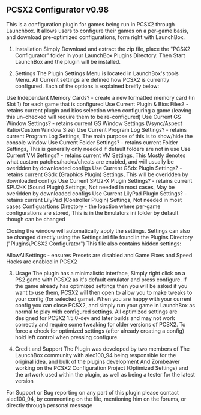 PCSX2 Configurator v0.98
-------------------------------------------------------------------------------
This is a configuration plugin for games being run in PCSX2 through Launchbox. 
It allows users to configure their games on a per-game basis, and download pre-optimized configurations, form right with LaunchBox.

1. Installation
Simply Download and extract the zip file, place the "PCSX2 Configurator" folder in your LaunchBox Plugins Directory. Then Start LaunchBox and the plugin will be installed.

2. Settings
The Plugin Settings Menu is located in LaunchBox's tools Menu. All Current settings are defined how PCSX2 is currently configured.
Each of the options is explained breifly below:

Use Independant Memory Cards? 			- 	create a new formatted memory card (In Slot 1) for each game that is configured
Use Current Plugin & Bios Files? 		-	retains current plugin and bios selection when configuring a game (leaving this un-checked will require them to be re-configured)
Use Current GS Window Settings?			- 	retains current GS Window Settings (Vsync/Aspect Ratio/Custom Window Size)
Use Current Program Log Settings?   	-   retains current Program Log Settings, The main purpose of this is to show/hide the console window
Use Current Folder Settings?			-	retains current Folder Settings, This is generally only needed if default folders are not in use
Use Current VM Settings?				-	retains current VM Settings, This Mostly denotes what custom patches/hacks/cheats are enabled, and will usually be overidden by downloaded configs
Use Current GSdx Plugin Settings?		-	retains current GSdx (Graphics Plugin) Settings, This will be overidden by downloaded configs
Use Current SPU2-X Plugin Settings?		-	retains current SPU2-X (Sound Plugin) Settings, Not needed in most cases, May be overidden by downloaded configs
Use Current LilyPad Plugin Settings?	-	retains current LilyPad (Controller Plugin) Settings, Not needed in most cases
Configuartions Directory				-	the loaction where per-game configurations are stored, This is in the Emulators ini folder by default though can be changed

Closing the window will automatically apply the settings. Settings can also be changed directly using the Settings.ini file found in the Plugins Directory ("Plugins\PCSX2 Configurator")
This file also contains hidden settings:

AllowAllSettings						-	ensures Presets are disabled and Game Fixes and Speed Hacks are enabled in PCSX2

3. Usage
The plugin has a minimalistic interface, Simply right click on a PS2 game with PCSX2 as it's default emulator and press configure.
If the game already has optimized settings then you will be asked if you want to use them, PCSX2 will then open to allow you to make tweaks to your config (for selected game).
When you are happy with your current config you can close PCSX2, and simply run your game in LaunchBox as normal to play with configured settings.
All optimized settings are designed for PCSX2 1.5.0-dev and later builds and may not work correctly and require some tweaking for older versions of PCSX2.
To force a check for optimized settings (after already creating a config) hold left control when pressing configure.

4. Credit and Support
The Plugin was developed by two members of The LaunchBox community with alec100_94 being responsible for the original idea, and bulk of the plugins development
And Zombeaver working on the PCSX2 Configuration Project (Optimized Settings) and the artwork used within the plugin, as well as being a tester for the latest version

For Support or Bug reporting on any part of this plugin please contact alec100_94, by commenting on the file, mentioning him on the forums, or directly through personal message
